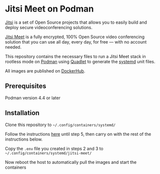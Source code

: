 # Jitsi Meet on Podman

[Jitsi](https://jitsi.org/) is a set of Open Source projects that allows you to easily build and deploy secure videoconferencing solutions.

[Jitsi Meet](https://jitsi.org/jitsi-meet/) is a fully encrypted, 100% Open Source video conferencing solution that you can use all day, every day, for free — with no account needed.

This repository contains the necessary files to run a Jitsi Meet stack in rootless mode on [Podman](https://podman.io/) using [Quadlet](https://docs.podman.io/en/latest/markdown/podman-systemd.unit.5.html) to generate the [systemd](https://systemd.io/) unit files.

All images are published on [DockerHub](https://hub.docker.com/u/jitsi/).

## Prerequisites 
Podman version 4.4 or later

## Installation

Clone this repository to `~/.config/containers/systemd/`

Follow the instructions [here](https://jitsi.github.io/handbook/docs/devops-guide/devops-guide-docker) until step 5, then carry on with the rest of the instructions below.

Copy the `.env` file you created in steps 2 and 3 to `~/.config/containers/systemd/jitsi-meet/`

Now reboot the host to automatically pull the images and start the containers
